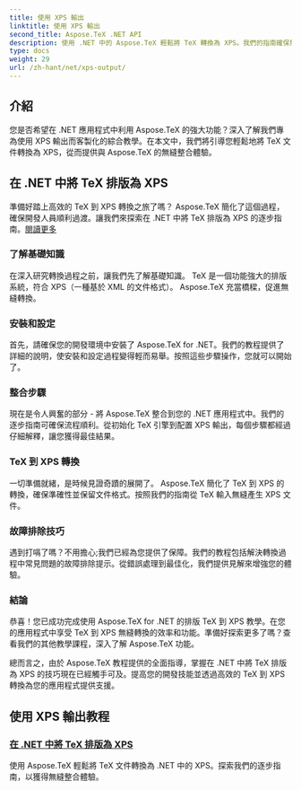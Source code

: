 ```yaml
---
title: 使用 XPS 輸出
linktitle: 使用 XPS 輸出
second_title: Aspose.TeX .NET API
description: 使用 .NET 中的 Aspose.TeX 輕鬆將 TeX 轉換為 XPS。我們的指南確保無縫整合。探索排版 TeX 到 XPS 教學以獲得專家見解。
type: docs
weight: 29
url: /zh-hant/net/xps-output/
---
```

## 介紹

您是否希望在 .NET 應用程式中利用 Aspose.TeX 的強大功能？深入了解我們專為使用 XPS 輸出而客製化的綜合教學。在本文中，我們將引導您輕鬆地將 TeX 文件轉換為 XPS，從而提供與 Aspose.TeX 的無縫整合體驗。

## 在 .NET 中將 TeX 排版為 XPS
準備好踏上高效的 TeX 到 XPS 轉換之旅了嗎？ Aspose.TeX 簡化了這個過程，確保開發人員順利過渡。讓我們來探索在 .NET 中將 TeX 排版為 XPS 的逐步指南。[閱讀更多](./typeset-tex-to-xps/)

### 了解基礎知識
在深入研究轉換過程之前，讓我們先了解基礎知識。 TeX 是一個功能強大的排版系統，符合 XPS（一種基於 XML 的文件格式）。 Aspose.TeX 充當橋樑，促進無縫轉換。

### 安裝和設定
首先，請確保您的開發環境中安裝了 Aspose.TeX for .NET。我們的教程提供了詳細的說明，使安裝和設定過程變得輕而易舉。按照這些步驟操作，您就可以開始了。

### 整合步驟
現在是令人興奮的部分 - 將 Aspose.TeX 整合到您的 .NET 應用程式中。我們的逐步指南可確保流程順利。從初始化 TeX 引擎到配置 XPS 輸出，每個步驟都經過仔細解釋，讓您獲得最佳結果。

### TeX 到 XPS 轉換
一切準備就緒，是時候見證奇蹟的展開了。 Aspose.TeX 簡化了 TeX 到 XPS 的轉換，確保準確性並保留文件格式。按照我們的指南從 TeX 輸入無縫產生 XPS 文件。

### 故障排除技巧
遇到打嗝了嗎？不用擔心;我們已經為您提供了保障。我們的教程包括解決轉換過程中常見問題的故障排除提示。從錯誤處理到最佳化，我們提供見解來增強您的體驗。

### 結論
恭喜！您已成功完成使用 Aspose.TeX for .NET 的排版 TeX 到 XPS 教學。在您的應用程式中享受 TeX 到 XPS 無縫轉換的效率和功能。準備好探索更多了嗎？查看我們的其他教學課程，深入了解 Aspose.TeX 功能。

總而言之，由於 Aspose.TeX 教程提供的全面指導，掌握在 .NET 中將 TeX 排版為 XPS 的技巧現在已經觸手可及。提高您的開發技能並透過高效的 TeX 到 XPS 轉換為您的應用程式提供支援。
## 使用 XPS 輸出教程
### [在 .NET 中將 TeX 排版為 XPS](./typeset-tex-to-xps/)
使用 Aspose.TeX 輕鬆將 TeX 文件轉換為 .NET 中的 XPS。探索我們的逐步指南，以獲得無縫整合體驗。